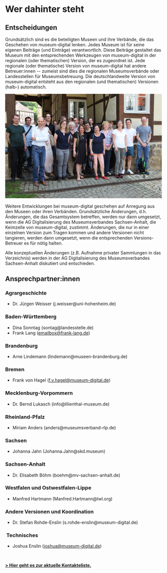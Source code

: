 Wer dahinter steht
==================

Entscheidungen
--------------

Grundsätzlich sind es die beteiligten Museen und ihre Verbände, die das
Geschehen von museum-digital lenken. Jedes Museum ist für seine eigenen
Beiträge (und Einträge) verantwortlich. Diese Beiträge gestaltet das
Museum mit den entsprechenden Werkzeugen von museum-digital in der
regionalen (oder thematischen) Version, der es zugeordnet ist. Jede
regionale (oder thematische) Version von museum-digital hat andere
Betreuer:innen -- zumeist sind dies die regionalen Museumsverbände oder
Landesstellen für Museumsbetreuung. Die deutschlandweite Version von
museum-digital entsteht aus den regionalen (und thematischen) Versionen
(halb-) automatisch.

![Die AG Digitalisierung trifft sich in Quedlinburg](../assets/chapter_1-2/agdib_quedlinburg_800.jpg)

Weitere Entwicklungen bei museum-digital geschehen auf Anregung aus den Museen
oder ihren Verbänden. Grundsätzliche Änderungen, d.h. Änderungen, die
das Gesamtsystem betreffen, werden nur dann umgesetzt, wenn die AG
Digitalisierung des Museumsverbandes Sachsen-Anhalt, die Keimzelle von
museum-digital, zustimmt. Änderungen, die nur in einer einzelnen Version
zum Tragen kommen und andere Versionen nicht tangieren, werden dann
umgesetzt, wenn die entsprechenden Versions-Betreuer es für nötig
halten.

Alle konzeptuellen Änderungen (z.B. Aufnahme privater Sammlungen in das
Verzeichnis) werden in der AG Digitalisierung des Museumsverbandes
Sachsen-Anhalt diskutiert und entschieden.

Ansprechpartner:innen
---------------------

### Agrargeschichte

-   Dr. Jürgen Weisser (j.weisser\@uni-hohenheim.de)

### Baden-Württemberg

-   Dina Sonntag (sontag\@landesstelle.de)
-   Frank Lang (<emailbox@frank-lang.de>)

### Brandenburg

-   Arne Lindemann (lindemann\@museen-brandenburg.de)

### Bremen

-   Frank von Hagel (<f.v.hagel@museum-digital.de>)

### Mecklenburg-Vorpommern

-   Dr. Bernd Lukasch (info\@lilienthal-museum.de)

### Rheinland-Pfalz

-   Miriam Anders (anders\@museumsverband-rlp.de)

### Sachsen

-   Johanna Jahn (Johanna.Jahn\@skd.museum)

### Sachsen-Anhalt

-   Dr. Elisabeth Böhm (boehm\@mv-sachsen-anhalt.de)

### Westfalen und Ostwestfalen-Lippe

-   Manfred Hartmann (Manfred.Hartmann\@lwl.org)

### Andere Versionen und Koordination

-   Dr. Stefan Rohde-Enslin (s.rohde-enslin\@museum-digital.de)

###  Technisches

-   Joshua Enslin (<joshua@museum-digital.de>)

 

[**\> Hier geht es zur aktuelle
Kontakteliste.**](https://nat.museum-digital.de/index.php?t=kontakt)

